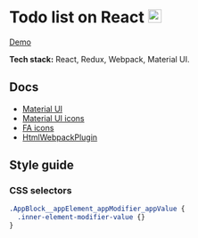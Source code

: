 # Todo list on React <img src="https://bzaitsev.github.io/reactjs-todo-list/favicon.ico" height="24">

[Demo](https://bzaitsev.github.io/reactjs-todo-list/)

**Tech stack:** React, Redux, Webpack, Material UI.

## Docs
- [Material UI](https://v4.mui.com/getting-started/installation/)
- [Material UI icons](https://v4.mui.com/components/material-icons/)
- [FA icons](https://fontawesome.com/v5/search?m=free)
- [HtmlWebpackPlugin](https://github.com/jantimon/html-webpack-plugin#options)

## Style guide
### CSS selectors
```css
.AppBlock__appElement_appModifier_appValue {  
  .inner-element-modifier-value {}  
}
```